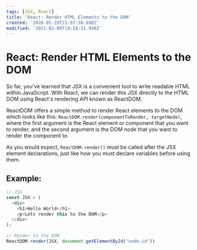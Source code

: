 ```yaml
---
tags: [JSX, React]
title: 'React: Render HTML Elements to the DOM'
created: '2020-05-10T22:07:38.698Z'
modified: '2021-02-09T19:58:31.940Z'
---
```


React: Render HTML Elements to the DOM
======================================

So far, you've learned that JSX is a convenient tool to write readable HTML within JavaScript. With React, we can render this JSX directly to the HTML DOM using React's rendering API known as ReactDOM.

ReactDOM offers a simple method to render React elements to the DOM which looks like this: ```ReactDOM.render(componentToRender, targetNode)```, where the first argument is the React element or component that you want to render, and the second argument is the DOM node that you want to render the component to.

As you would expect, ```ReactDOM.render()``` must be called after the JSX element declarations, just like how you must declare variables before using them.

Example:
--------
``` javascript
// JSX
const JSX = (
  <div>
    <h1>Hello World</h1>
    <p>Lets render this to the DOM</p>
  </div>
);

// Render to the DOM
ReactDOM.render(JSX, document.getElementById("node-id"))
```
